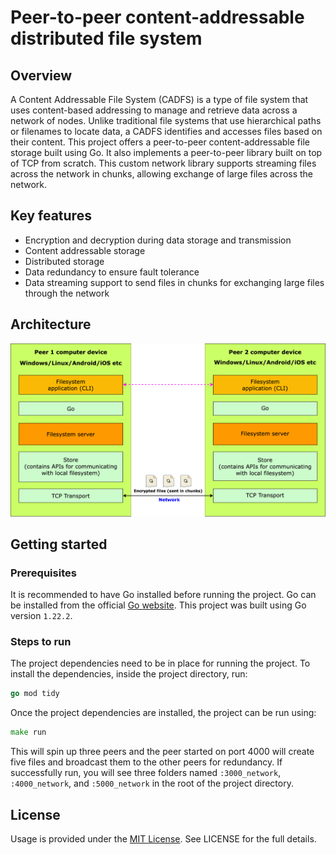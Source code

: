 # Peer-to-peer content-addressable distributed file system

## Overview

A Content Addressable File System (CADFS) is a type of file system that uses content-based addressing to manage and retrieve data across a network of nodes. Unlike traditional file systems that use hierarchical paths or filenames to locate data, a CADFS identifies and accesses files based on their content. This project offers a peer-to-peer content-addressable file storage built using Go. It also implements a peer-to-peer library built on top of TCP from scratch. This custom network library supports streaming files across the network in chunks, allowing exchange of large files across the network.

## Key features

- Encryption and decryption during data storage and transmission
- Content addressable storage
- Distributed storage
- Data redundancy to ensure fault tolerance
- Data streaming support to send files in chunks for exchanging large files through the network

## Architecture

![architecture of the file system](./docs/architecture.svg)

## Getting started

### Prerequisites

It is recommended to have Go installed before running the project. Go can be installed from the official [Go website](https://go.dev/doc/install). This project was built using Go version `1.22.2`.

### Steps to run

The project dependencies need to be in place for running the project. To install the dependencies, inside the project directory, run:

```go
go mod tidy
```

Once the project dependencies are installed, the project can be run using:

```go
make run
```

This will spin up three peers and the peer started on port 4000 will create five files and broadcast them to the other peers for redundancy. If successfully run, you will see three folders named `:3000_network`, `:4000_network`, and `:5000_network` in the root of the project directory.

## License

Usage is provided under the [MIT License](https://opensource.org/license/mit). See LICENSE for the full details.

